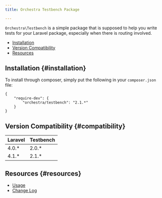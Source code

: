 ```yaml
---
title: Orchestra Testbench Package

---
```


`Orchestra\Testbench` is a simple package that is supposed to help you write tests for your Laravel package, especially when there is routing involved.

* [Installation](#installation)
* [Version Compatibility](#compatibility)
* [Resources](#resources)

## Installation {#installation}

To install through composer, simply put the following in your `composer.json` file:


    {
	    "require-dev": {
		    "orchestra/testbench": "2.1.*"
	    }
    }

## Version Compatibility {#compatibility}

 Laravel  | Testbench
:---------|:----------
 4.0.*    | 2.0.*
 4.1.*    | 2.1.*

## Resources {#resources}

* [Usage](/docs/2.2/components/testbench/usage)
* [Change Log](/docs/2.2/components/testbench/changes#v2-2)
